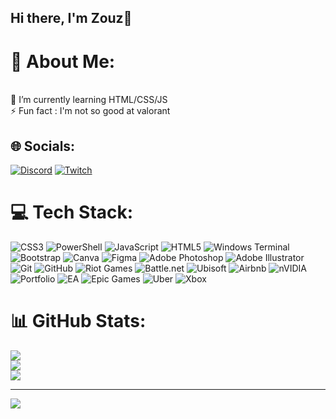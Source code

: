 ## Hi there, I'm Zouz👋
# 💫 About Me:
<br>🌱 I’m currently learning HTML/CSS/JS<br>⚡ Fun fact : I'm not so good at valorant


## 🌐 Socials:
[![Discord](https://img.shields.io/badge/Discord-%237289DA.svg?logo=discord&logoColor=white)](https://discord.gg/zouuz_) [![Twitch](https://img.shields.io/badge/Twitch-%239146FF.svg?logo=Twitch&logoColor=white)](https://twitch.tv/Zouuz_) 

# 💻 Tech Stack:
![CSS3](https://img.shields.io/badge/css3-%231572B6.svg?style=for-the-badge&logo=css3&logoColor=white) ![PowerShell](https://img.shields.io/badge/PowerShell-%235391FE.svg?style=for-the-badge&logo=powershell&logoColor=white) ![JavaScript](https://img.shields.io/badge/javascript-%23323330.svg?style=for-the-badge&logo=javascript&logoColor=%23F7DF1E) ![HTML5](https://img.shields.io/badge/html5-%23E34F26.svg?style=for-the-badge&logo=html5&logoColor=white) ![Windows Terminal](https://img.shields.io/badge/Windows%20Terminal-%234D4D4D.svg?style=for-the-badge&logo=windows-terminal&logoColor=white) ![Bootstrap](https://img.shields.io/badge/bootstrap-%238511FA.svg?style=for-the-badge&logo=bootstrap&logoColor=white) ![Canva](https://img.shields.io/badge/Canva-%2300C4CC.svg?style=for-the-badge&logo=Canva&logoColor=white) ![Figma](https://img.shields.io/badge/figma-%23F24E1E.svg?style=for-the-badge&logo=figma&logoColor=white) ![Adobe Photoshop](https://img.shields.io/badge/adobe%20photoshop-%2331A8FF.svg?style=for-the-badge&logo=adobe%20photoshop&logoColor=white) ![Adobe Illustrator](https://img.shields.io/badge/adobe%20illustrator-%23FF9A00.svg?style=for-the-badge&logo=adobe%20illustrator&logoColor=white) ![Git](https://img.shields.io/badge/git-%23F05033.svg?style=for-the-badge&logo=git&logoColor=white) ![GitHub](https://img.shields.io/badge/github-%23121011.svg?style=for-the-badge&logo=github&logoColor=white) ![Riot Games](https://img.shields.io/badge/riotgames-D32936.svg?style=for-the-badge&logo=riotgames&logoColor=white) ![Battle.net](https://img.shields.io/badge/battle.net-%2300AEFF.svg?style=for-the-badge&logo=battle.net&logoColor=white) ![Ubisoft](https://img.shields.io/badge/Ubisoft-%23F5F5F5.svg?style=for-the-badge&logo=Ubisoft&logoColor=black) ![Airbnb](https://img.shields.io/badge/Airbnb-%23ff5a5f.svg?style=for-the-badge&logo=Airbnb&logoColor=white) ![nVIDIA](https://img.shields.io/badge/nVIDIA-%2376B900.svg?style=for-the-badge&logo=nVIDIA&logoColor=white) ![Portfolio](https://img.shields.io/badge/Portfolio-%23000000.svg?style=for-the-badge&logo=firefox&logoColor=#FF7139) ![EA](https://img.shields.io/badge/ea-%23000000.svg?style=for-the-badge&logo=ea&logoColor=white) ![Epic Games](https://img.shields.io/badge/epicgames-%23313131.svg?style=for-the-badge&logo=epicgames&logoColor=white) ![Uber](https://img.shields.io/badge/Uber-%23000000.svg?style=for-the-badge&logo=Uber&logoColor=white) ![Xbox](https://img.shields.io/badge/xbox-%23107C10.svg?style=for-the-badge&logo=xbox&logoColor=white)
# 📊 GitHub Stats:
![](https://github-readme-stats.vercel.app/api?username=Zouuuz&theme=rose&hide_border=false&include_all_commits=false&count_private=false)<br/>
![](https://github-readme-streak-stats.herokuapp.com/?user=Zouuuz&theme=rose&hide_border=false)<br/>
![](https://github-readme-stats.vercel.app/api/top-langs/?username=Zouuuz&theme=rose&hide_border=false&include_all_commits=false&count_private=false&layout=compact)

---
[![](https://visitcount.itsvg.in/api?id=Zouuuz&icon=0&color=0)](https://visitcount.itsvg.in)

<!-- Proudly created with GPRM ( https://gprm.itsvg.in ) -->
